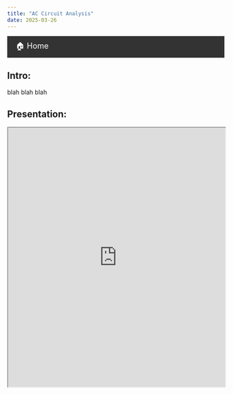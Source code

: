 ```yaml
---
title: "AC Circuit Analysis"
date: 2025-03-26
---
```

<nav style="background: #333; padding: 10px;">
  <a href="{'index.md'}" style="color: white; text-decoration: none; font-size: 18px; padding: 10px;">
  🏠 Home
  </a>
</nav>




## Intro:

blah blah blah

## Presentation:

<iframe src="https://EngineeringShare.github.io/engineering-hub/presentations/AC-Circuit-Analysis/AC Circuit Analysis.pdf" width="100%" height="600px">
</iframe>
